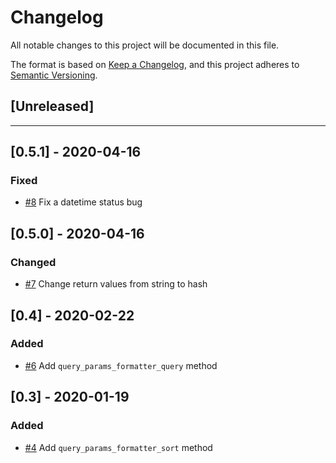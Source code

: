 # Changelog
All notable changes to this project will be documented in this file.

The format is based on [Keep a Changelog](https://keepachangelog.com/en/1.0.0/),
and this project adheres to [Semantic Versioning](https://semver.org/spec/v2.0.0.html).

## [Unreleased]

---

## [0.5.1] - 2020-04-16
### Fixed
- [#8](https://github.com/walkersumida/senro/pull/8) Fix a datetime status bug

## [0.5.0] - 2020-04-16
### Changed
- [#7](https://github.com/walkersumida/senro/pull/7) Change return values from string to hash

## [0.4] - 2020-02-22
### Added
- [#6](https://github.com/walkersumida/senro/pull/6) Add `query_params_formatter_query` method

## [0.3] - 2020-01-19
### Added
- [#4](https://github.com/walkersumida/senro/pull/4) Add `query_params_formatter_sort` method
